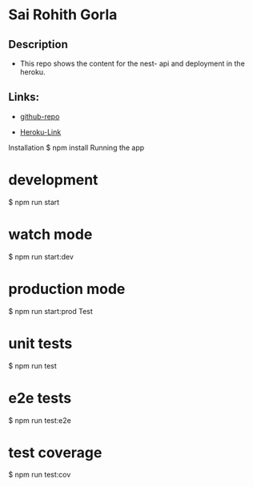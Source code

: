  # Sai Rohith Gorla

## Description
+ This repo shows the content for the nest- api and deployment in the heroku.

## Links:

+ [github-repo](https://github.com/SaiGorla/gsr-nest-api)

+ [Heroku-Link](https://git.heroku.com/gsr-nest-api.git)

Installation
$ npm install
Running the app
# development
$ npm run start

# watch mode
$ npm run start:dev

# production mode
$ npm run start:prod
Test
# unit tests
$ npm run test

# e2e tests
$ npm run test:e2e

# test coverage
$ npm run test:cov
